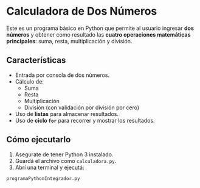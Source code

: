 # Calculadora de Dos Números

Este es un programa básico en Python que permite al usuario ingresar **dos números** y obtener como resultado las **cuatro operaciones matemáticas principales**: suma, resta, multiplicación y división.

## Características

- Entrada por consola de dos números.
- Cálculo de:
  - Suma
  - Resta
  - Multiplicación
  - División (con validación por división por cero)
- Uso de **listas** para almacenar resultados.
- Uso de **ciclo `for`** para recorrer y mostrar los resultados.

## Cómo ejecutarlo

1. Asegurate de tener Python 3 instalado.
2. Guardá el archivo como `calculadora.py`.
3. Abrí una terminal y ejecutá:

```bash
programaPythonIntegrador.py
